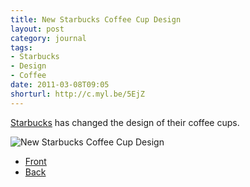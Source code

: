 ```yaml
---
title: New Starbucks Coffee Cup Design
layout: post
category: journal
tags:
- Starbucks
- Design
- Coffee
date: 2011-03-08T09:05
shorturl: http://c.myl.be/5EjZ
---
```


[Starbucks](http://starbucks.com/) has changed the design of their coffee cups.

<div class="inline illustration">
	<img src="http://cdn.mylesbraithwaite.com/media/uploads/journal/2011-03-08-new-starbucks-coffee-cup-design/new-stackbucks-cup-design.jpg" alt="New Starbucks Coffee Cup Design">
</div>

* [Front](http://cdn.mylesbraithwaite.com/media/uploads/journal/2011-03-08-new-starbucks-coffee-cup-design/new-starbucks-cup-design-front.jpg)
* [Back](http://cdn.mylesbraithwaite.com/media/uploads/journal/2011-03-08-new-starbucks-coffee-cup-design/new-starbucks-cup-design-back.jpg)